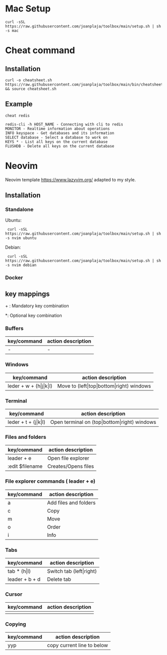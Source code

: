 # Mac Setup

```
curl -sSL https://raw.githubusercontent.com/joanplaja/toolbox/main/setup.sh | sh -s mac
```

# Cheat command

## Installation

```
curl -o cheatsheet.sh https://raw.githubusercontent.com/joanplaja/toolbox/main/bin/cheatsheet.sh && source cheatsheet.sh
 ```

## Example

```
cheat redis

redis-cli -h HOST_NAME - Connecting with cli to redis
MONITOR - Realtime information about operations
INFO keyspace - Get databases and its information
SELECT database - Select a database to work on
KEYS * - List all keys on the current database
FLUSHDB - Delete all keys on the current database

```

# Neovim 

Neovim template https://www.lazyvim.org/ adapted to my style.

## Installation

### Standalone

Ubuntu:
```
 curl -sSL https://raw.githubusercontent.com/joanplaja/toolbox/main/setup.sh | sh -s nvim ubuntu
 ```
 Debian:
```
 curl -sSL https://raw.githubusercontent.com/joanplaja/toolbox/main/setup.sh | sh -s nvim debian
 ```

### Docker

## key mappings

\+ : Mandatory key combination

\*: Optional key combination

### Buffers 

| key/command     | action description                                  |
|-----------------|-----------------------------------------------------|
| -  | - |

### Windows

| key/command     | action description                                  |
|-----------------|-----------------------------------------------------|
|  leder + w + (h\|j\|k\|l) | Move to (left\|top\|bottom\|right) windows |

### Terminal

| key/command     | action description                                  |
|-----------------|-----------------------------------------------------|
|  leder + t + (j\|k\|l) | Open terminal on (top\|bottom\|right) windows |



### Files and folders

| key/command     | action description                                  |
|-----------------|-----------------------------------------------------|
|  leader + e   | Open file explorer                     |
|  :edit $filename   | Creates/Opens files                     |


### File explorer commands ( leader + e)

| key/command     | action description                                  |
|-----------------|-----------------------------------------------------|
| a     | Add files and folders                     |
| c     | Copy                     |
| m     | Move   |
| o     | Order                     |
| i     | Info                     |

### Tabs

| key/command     | action description                                  |
|-----------------|-----------------------------------------------------|
| tab * (h\|l)     | Switch tab (left\|right)                    |
| leader + b + d     | Delete tab                    |

### Cursor

| key/command     | action description                                  |
|-----------------|-----------------------------------------------------|
|      |              |

### Copying

| key/command     | action description                                  |
|-----------------|-----------------------------------------------------|
| yyp     | copy current line to below                   |
